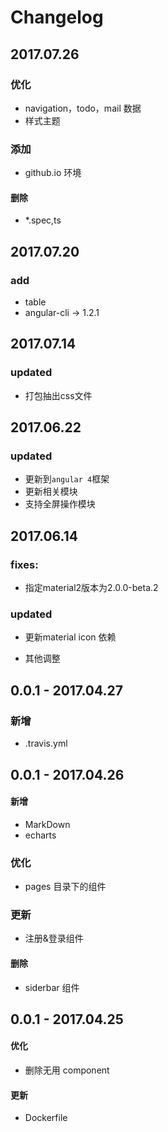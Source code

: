 # Changelog

## 2017.07.26

### 优化
- navigation，todo，mail 数据
- 样式主题

### 添加
- github.io 环境

#### 删除
- *.spec,ts


## 2017.07.20

### add
- table
- angular-cli -> 1.2.1


## 2017.07.14

### updated
- 打包抽出css文件


## 2017.06.22

### updated
- 更新到`angular 4`框架
- 更新相关模块
- 支持全屏操作模块

## 2017.06.14

### fixes:
- 指定material2版本为2.0.0-beta.2

### updated
- 更新material icon 依赖

- 其他调整


## 0.0.1 - 2017.04.27

### 新增
- .travis.yml

## 0.0.1 - 2017.04.26

#### 新增
- MarkDown
- echarts

### 优化
- pages 目录下的组件

### 更新
- 注册&登录组件

#### 删除
- siderbar 组件

## 0.0.1 - 2017.04.25

#### 优化
- 删除无用 component

#### 更新
- Dockerfile

